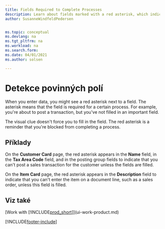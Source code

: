 ```yaml
---
title: Fields Required to Complete Processes
description: Learn about fields marked with a red asterisk, which indicates that they're required and must be filled in to complete a process.
author: SusanneWindfeldPedersen


ms.topic: conceptual
ms.devlang: na
ms.tgt_pltfrm: na
ms.workload: na
ms.search.form:
ms.date: 04/01/2021
ms.author: solsen

---
```

# Detekce povinných polí

When you enter data, you might see a red asterisk next to a field. The asterisk means that the field is required for a certain process. For example, you're about to post a transaction, but you've not filled in an important field.

The visual clue doesn't force you to fill in the field. The red asterisk is a reminder that you're blocked from completing a process.

## Příklady

On the **Customer Card** page, the red asterisk appears in the **Name** field, in the **Tax Area Code** field, and in the posting group fields to indicate that you can't post a sales transaction for the customer unless the fields are filled.

On the **Item Card** page, the red asterisk appears in the **Description** field to indicate that you can't enter the item on a document line, such as a sales order, unless this field is filled.

## Viz také

[Work with [!INCLUDE[prod_short](includes/prod_short.md)]](ui-work-product.md)


[!INCLUDE[footer-include](includes/footer-banner.md)]